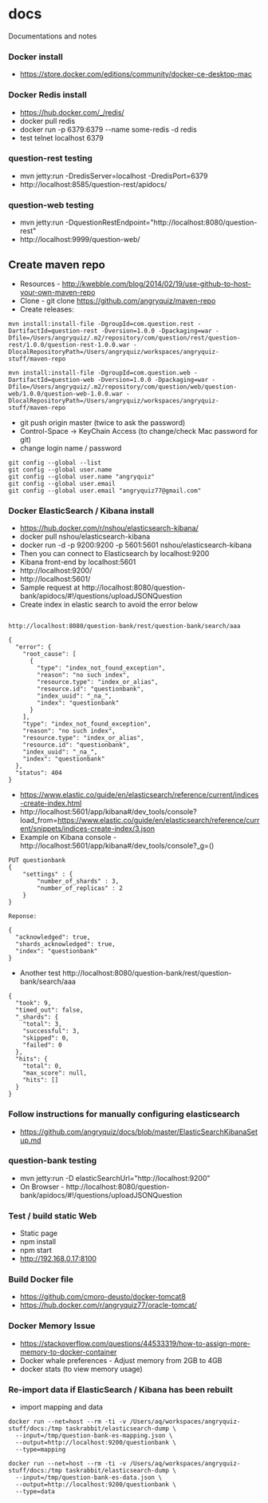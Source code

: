 # docs
Documentations and notes


### Docker install
* https://store.docker.com/editions/community/docker-ce-desktop-mac

### Docker Redis install
* https://hub.docker.com/_/redis/
* docker pull redis
* docker run -p 6379:6379 --name some-redis -d redis
* test telnet localhost 6379

### question-rest testing
* mvn jetty:run -DredisServer=localhost -DredisPort=6379
* http://localhost:8585/question-rest/apidocs/

### question-web testing
* mvn jetty:run -DquestionRestEndpoint="http://localhost:8080/question-rest"
* http://localhost:9999/question-web/

## Create maven repo
* Resources - http://kwebble.com/blog/2014/02/19/use-github-to-host-your-own-maven-repo
* Clone - git clone https://github.com/angryquiz/maven-repo
* Create releases:
```
mvn install:install-file -DgroupId=com.question.rest -DartifactId=question-rest -Dversion=1.0.0 -Dpackaging=war -Dfile=/Users/angryquiz/.m2/repository/com/question/rest/question-rest/1.0.0/question-rest-1.0.0.war -DlocalRepositoryPath=/Users/angryquiz/workspaces/angryquiz-stuff/maven-repo

mvn install:install-file -DgroupId=com.question.web -DartifactId=question-web -Dversion=1.0.0 -Dpackaging=war -Dfile=/Users/angryquiz/.m2/repository/com/question/web/question-web/1.0.0/question-web-1.0.0.war -DlocalRepositoryPath=/Users/angryquiz/workspaces/angryquiz-stuff/maven-repo

```
* git push origin master (twice to ask the password) 
* Control-Space -> KeyChain Access (to change/check Mac password for git)
* change login name / password
```
git config --global --list
git config --global user.name
git config --global user.name "angryquiz"
git config --global user.email
git config --global user.email "angryquiz77@gmail.com"
```
### Docker ElasticSearch / Kibana install
* https://hub.docker.com/r/nshou/elasticsearch-kibana/
* docker pull nshou/elasticsearch-kibana
* docker run -d -p 9200:9200 -p 5601:5601 nshou/elasticsearch-kibana
* Then you can connect to Elasticsearch by localhost:9200
* Kibana front-end by localhost:5601
* http://localhost:9200/
* http://localhost:5601/
* Sample request at http://localhost:8080/question-bank/apidocs/#!/questions/uploadJSONQuestion
* Create index in elastic search to avoid the error below
```

http://localhost:8080/question-bank/rest/question-bank/search/aaa

{
  "error": {
    "root_cause": [
      {
        "type": "index_not_found_exception",
        "reason": "no such index",
        "resource.type": "index_or_alias",
        "resource.id": "questionbank",
        "index_uuid": "_na_",
        "index": "questionbank"
      }
    ],
    "type": "index_not_found_exception",
    "reason": "no such index",
    "resource.type": "index_or_alias",
    "resource.id": "questionbank",
    "index_uuid": "_na_",
    "index": "questionbank"
  },
  "status": 404
}
```
* https://www.elastic.co/guide/en/elasticsearch/reference/current/indices-create-index.html
* http://localhost:5601/app/kibana#/dev_tools/console?load_from=https://www.elastic.co/guide/en/elasticsearch/reference/current/snippets/indices-create-index/3.json
* Example on Kibana console - http://localhost:5601/app/kibana#/dev_tools/console?_g=()
```
PUT questionbank
{
    "settings" : {
        "number_of_shards" : 3,
        "number_of_replicas" : 2
    }
}

Reponse:

{
  "acknowledged": true,
  "shards_acknowledged": true,
  "index": "questionbank"
}
```
* Another test http://localhost:8080/question-bank/rest/question-bank/search/aaa
```
{
  "took": 9,
  "timed_out": false,
  "_shards": {
    "total": 3,
    "successful": 3,
    "skipped": 0,
    "failed": 0
  },
  "hits": {
    "total": 0,
    "max_score": null,
    "hits": []
  }
}
```
### Follow instructions for manually configuring elasticsearch 

* https://github.com/angryquiz/docs/blob/master/ElasticSearchKibanaSetup.md

### question-bank testing
* mvn jetty:run -D elasticSearchUrl="http://localhost:9200"
* On Browser - http://localhost:8080/question-bank/apidocs/#!/questions/uploadJSONQuestion

### Test / build static Web

* Static page
* npm install
* npm start
* http://192.168.0.17:8100

### Build Docker file 

* https://github.com/cmoro-deusto/docker-tomcat8
* https://hub.docker.com/r/angryquiz77/oracle-tomcat/

### Docker Memory Issue

* https://stackoverflow.com/questions/44533319/how-to-assign-more-memory-to-docker-container
* Docker whale preferences - Adjust memory from 2GB to 4GB
* docker stats (to view memory usage)

### Re-import data if ElasticSearch / Kibana has been rebuilt

* import mapping and data

```
docker run --net=host --rm -ti -v /Users/aq/workspaces/angryquiz-stuff/docs:/tmp taskrabbit/elasticsearch-dump \
  --input=/tmp/question-bank-es-mapping.json \
  --output=http://localhost:9200/questionbank \
  --type=mapping

docker run --net=host --rm -ti -v /Users/aq/workspaces/angryquiz-stuff/docs:/tmp taskrabbit/elasticsearch-dump \
  --input=/tmp/question-bank-es-data.json \
  --output=http://localhost:9200/questionbank \
  --type=data
```



